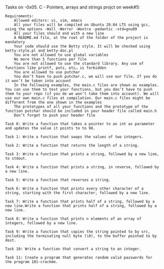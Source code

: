 Tasks on -0x05. C - Pointers, arrays and strings projct on week#5:

    Requirements:
        Allowed editors: vi, vim, emacs
        All your files will be compiled on Ubuntu 20.04 LTS using gcc, using the options -Wall -Werror -Wextra -pedantic -std=gnu89
        All your files should end with a new line
        A README.md file, at the root of the folder of the project is mandatory
        Your code should use the Betty style. It will be checked using betty-style.pl and betty-doc.pl
        You are not allowed to use global variables
        No more than 5 functions per file
        You are not allowed to use the standard library. Any use of functions like printf, puts, etc… is forbidden
        You are allowed to use putchar
        You don’t have to push putchar.c, we will use our file. If you do it won’t be taken into account
        In the following examples, the main.c files are shown as examples. You can use them to test your functions, but you don’t have to push them to your repo (if you do we won’t take them into account). We will use our own main.c files at compilation. Our main.c files might be different from the one shown in the examples
        The prototypes of all your functions and the prototype of the function putchar should be included in your header file called main.h
        Don’t forget to push your header file

    Task 0: Write a function that takes a pointer to an int as parameter and updates the value it points to to 98.

    Task 1: Write a function that swaps the values of two integers.

    Task 2: Write a function that returns the length of a string.

    Task 3: Write a function that prints a string, followed by a new line, to stdout.

    Task 4: Write a function that prints a string, in reverse, followed by a new line.

    Task 5: Write a function that reverses a string.

    Task 6: Write a function that prints every other character of a string, starting with the first character, followed by a new line.

    Task 7: Write a function that prints half of a string, followed by a new line.Write a function that prints half of a string, followed by a new line.

    Task 8: Write a function that prints n elements of an array of integers, followed by a new line.

    Task 9: Write a function that copies the string pointed to by src, including the terminating null byte (\0), to the buffer pointed to by dest.

    Task 10: Write a function that convert a string to an integer.

    Task 11: Create a program that generates random valid passwords for the program 101-crackme.
